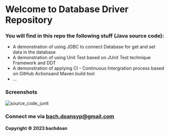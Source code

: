 # Welcome to Database Driver Repository
### You will find in this repo the following stuff (Java source code):

* A demonstration of using JDBC to connect Database for get and set data in the database
* A demonstration of using Unit Test based on JUnit Test technique Framework and DDT
* A demonstration of applying CI - Continuous Intergration process based on GitHub Actionsand Maven build tool
* ...

### Screenshots
![source_code_junit]()

### Connect me via bach.doansyp@gmail.com
#### Copyright &#169; 2023 bachdoan
